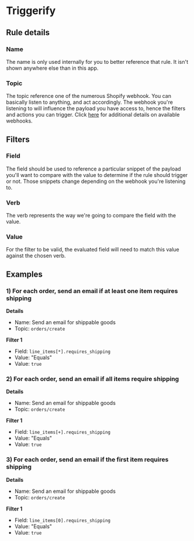 # Triggerify

## Rule details

### Name

The name is only used internally for you to better reference that rule. It isn't shown anywhere else than in this app.

### Topic

The topic reference one of the numerous Shopify webhook. You can basically listen to anything, and act accordingly. The webhook you're listening to will influence the payload you have access to, hence the filters and actions you can trigger. Click [here](https://help.shopify.com/api/reference/webhook) for additional details on available webhooks.

## Filters

### Field

The field should be used to reference a particular snippet of the payload you'll want to compare with the value to determine if the rule should trigger or not. Those snippets change depending on the webhook you're listening to.

### Verb

The verb represents the way we're going to compare the field with the value.

### Value

For the filter to be valid, the evaluated field will need to match this value against the chosen verb.

## Examples

### 1) For each order, send an email if at least one item requires shipping

**Details**

* Name: Send an email for shippable goods
* Topic: `orders/create`

**Filter 1**

* Field: `line_items[*].requires_shipping`
* Value: "Equals"
* Value: `true`


### 2) For each order, send an email if all items require shipping

**Details**

* Name: Send an email for shippable goods
* Topic: `orders/create`

**Filter 1**

* Field: `line_items[+].requires_shipping`
* Value: "Equals"
* Value: `true`

### 3) For each order, send an email if the first item requires shipping

**Details**

* Name: Send an email for shippable goods
* Topic: `orders/create`

**Filter 1**

* Field: `line_items[0].requires_shipping`
* Value: "Equals"
* Value: `true`
